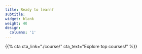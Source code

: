 ```yaml
---
title: Ready to learn?
subtitle:
widget: blank
weight: 40
design:
  columns: '1'
---
```


{{% cta cta_link="./course/" cta_text="Explore top courses!" %}}
